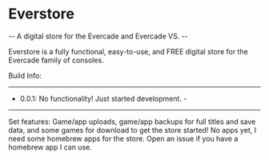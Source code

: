 # Everstore
-- A digital store for the Evercade and Evercade VS. --

Everstore is a fully functional, easy-to-use, and FREE digital store for the Evercade family of consoles.

Build Info:

------------------------------------------------------
- 0.0.1: No functionality! Just started development. -
------------------------------------------------------

Set features: Game/app uploads, game/app backups for full titles and save data, and some games for download to get the store started! No apps yet, I need some homebrew apps for the store. Open an issue if you have a homebrew app I can use.
